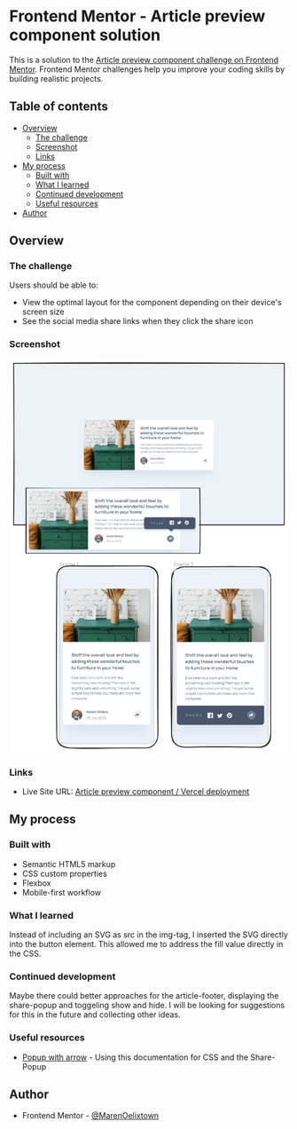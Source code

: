# Frontend Mentor - Article preview component solution

This is a solution to the [Article preview component challenge on Frontend Mentor](https://www.frontendmentor.io/challenges/article-preview-component-dYBN_pYFT). Frontend Mentor challenges help you improve your coding skills by building realistic projects.

## Table of contents

- [Overview](#overview)
  - [The challenge](#the-challenge)
  - [Screenshot](#screenshot)
  - [Links](#links)
- [My process](#my-process)
  - [Built with](#built-with)
  - [What I learned](#what-i-learned)
  - [Continued development](#continued-development)
  - [Useful resources](#useful-resources)
- [Author](#author)

## Overview

### The challenge

Users should be able to:

- View the optimal layout for the component depending on their device's screen size
- See the social media share links when they click the share icon

### Screenshot

![](./images/article-preview-component-master_screenshot.png)

### Links

- Live Site URL: [Article preview component / Vercel deployment](https://fm-article-preview-component-khaki.vercel.app/)

## My process

### Built with

- Semantic HTML5 markup
- CSS custom properties
- Flexbox
- Mobile-first workflow

### What I learned

Instead of including an SVG as src in the img-tag, I inserted the SVG directly into the button element. This allowed me to address the fill value directly in the CSS.

### Continued development

Maybe there could better approaches for the article-footer, displaying the share-popup and toggeling show and hide. I will be looking for suggestions for this in the future and collecting other ideas.

### Useful resources

- [Popup with arrow](https://www.w3schools.com/howto/howto_js_popup.asp) - Using this documentation for CSS and the Share-Popup

## Author

- Frontend Mentor - [@MarenOelixtown](https://www.frontendmentor.io/profile/MarenOelixtown)
